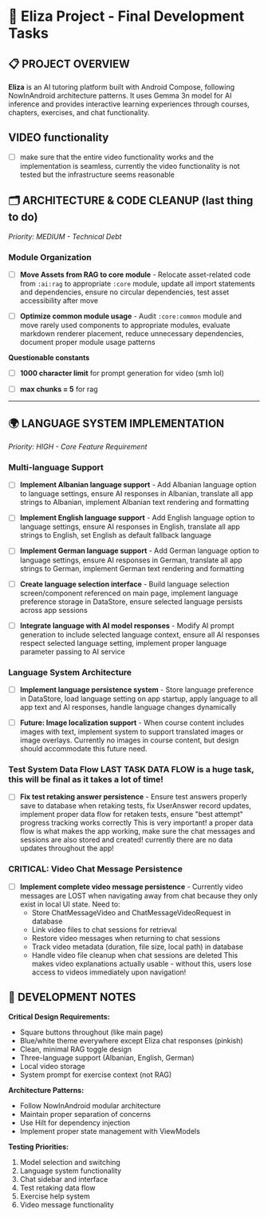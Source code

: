 # 🚀 Eliza Project - Final Development Tasks

## 📋 PROJECT OVERVIEW
**Eliza** is an AI tutoring platform built with Android Compose, following NowInAndroid architecture patterns. It uses Gemma 3n model for AI inference and provides interactive learning experiences through courses, chapters, exercises, and chat functionality.

## **VIDEO functionality** 
- [ ] make sure that the entire video functionality works and the implementation is seamless, currently the video functionality is not tested but the infrastructure seems reasonable 


## 🗂️ **ARCHITECTURE & CODE CLEANUP** (last thing to do)
*Priority: MEDIUM - Technical Debt*

### **Module Organization**
- [ ] **Move Assets from RAG to core module** - Relocate asset-related code from `:ai:rag` to appropriate `:core` module, update all import statements and dependencies, ensure no circular dependencies, test asset accessibility after move

- [ ] **Optimize common module usage** - Audit `:core:common` module and move rarely used components to appropriate modules, evaluate markdown renderer placement, reduce unnecessary dependencies, document proper module usage patterns


**Questionable constants** 
- [ ] **1000 character limit** for prompt generation for video (smh lol) 

- [ ] **max chunks = 5** for rag 

---



## 🌍 **LANGUAGE SYSTEM IMPLEMENTATION**
*Priority: HIGH - Core Feature Requirement*

### **Multi-language Support**
- [ ] **Implement Albanian language support** - Add Albanian language option to language settings, ensure AI responses in Albanian, translate all app strings to Albanian, implement Albanian text rendering and formatting

- [ ] **Implement English language support** - Add English language option to language settings, ensure AI responses in English, translate all app strings to English, set English as default fallback language

- [ ] **Implement German language support** - Add German language option to language settings, ensure AI responses in German, translate all app strings to German, implement German text rendering and formatting

- [ ] **Create language selection interface** - Build language selection screen/component referenced on main page, implement language preference storage in DataStore, ensure selected language persists across app sessions

- [ ] **Integrate language with AI model responses** - Modify AI prompt generation to include selected language context, ensure all AI responses respect selected language setting, implement proper language parameter passing to AI service

### **Language System Architecture**
- [ ] **Implement language persistence system** - Store language preference in DataStore, load language setting on app startup, apply language to all app text and AI responses, handle language changes dynamically

- [ ] **Future: Image localization support** - When course content includes images with text, implement system to support translated images or image overlays. Currently no images in course content, but design should accommodate this future need.




### **Test System Data Flow LAST TASK** DATA FLOW is a huge task, this will be final as it takes a lot of time! 
- [ ] **Fix test retaking answer persistence** - Ensure test answers properly save to database when retaking tests, fix UserAnswer record updates, implement proper data flow for retaken tests, ensure "best attempt" progress tracking works correctly
This is very important! a proper data flow is what makes the app working, make sure the chat messages and sessions are also stored and created! currently there are no data updates throughout the app! 


### **CRITICAL: Video Chat Message Persistence** 
- [ ] **Implement complete video message persistence** - Currently video messages are LOST when navigating away from chat because they only exist in local UI state. Need to:
  - Store ChatMessageVideo and ChatMessageVideoRequest in database
  - Link video files to chat sessions for retrieval
  - Restore video messages when returning to chat sessions
  - Track video metadata (duration, file size, local path) in database
  - Handle video file cleanup when chat sessions are deleted
This makes video explanations actually usable - without this, users lose access to videos immediately upon navigation! 



## 📝 **DEVELOPMENT NOTES**

**Critical Design Requirements:**
- Square buttons throughout (like main page)
- Blue/white theme everywhere except Eliza chat responses (pinkish)
- Clean, minimal RAG toggle design
- Three-language support (Albanian, English, German)
- Local video storage
- System prompt for exercise context (not RAG)

**Architecture Patterns:**
- Follow NowInAndroid modular architecture
- Maintain proper separation of concerns
- Use Hilt for dependency injection
- Implement proper state management with ViewModels

**Testing Priorities:**
1. Model selection and switching
2. Language system functionality
3. Chat sidebar and interface
4. Test retaking data flow
5. Exercise help system
6. Video message functionality